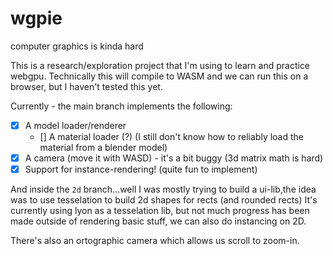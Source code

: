 # wgpie
computer graphics is kinda hard

This is a research/exploration project that I'm using to learn and practice webgpu.
Technically this will compile to WASM and we can run this on a browser, but I haven't tested this yet.

Currently - the main branch implements the following:

- [x] A model loader/renderer
  - [] A material loader (?) (I still don't know how to reliably load the material from a blender model)
- [x] A camera (move it with WASD) - it's a bit buggy (3d matrix math is hard)
- [x] Support for instance-rendering! (quite fun to implement)

And inside the `2d` branch...well
I was mostly trying to build a ui-lib,the idea was to use tesselation to build 2d shapes for rects (and rounded rects)
It's currently using lyon as a tesselation lib, but not much progress has been made outside of rendering basic stuff, we can also do instancing on 2D.

There's also an ortographic camera which allows us scroll to zoom-in.
